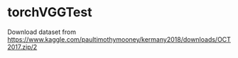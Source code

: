 # torchVGGTest

Download dataset from https://www.kaggle.com/paultimothymooney/kermany2018/downloads/OCT2017.zip/2
